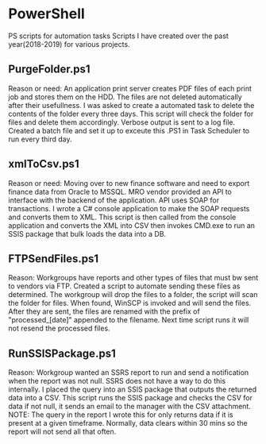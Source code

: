 # PowerShell
PS scripts for automation tasks
Scripts I have created over the past year(2018-2019) for various projects.

## PurgeFolder.ps1
Reason or need: An application print server creates PDF files of each print job and stores them on the HDD. The files are not deleted automatically after their usefullness. I was asked to create a automated task to delete the contents of the folder every three days. This script will check the folder for files and delete them accordingly. Verbose output is sent to a log file. Created a batch file and set it up to exceute this .PS1 in Task Scheduler to run every third day. 

## xmlToCsv.ps1
Reason or need: Moving over to new finance software and need to export finance data from Oracle to MSSQL. MRO vendor provided an API to interface with the backend of the application. API uses SOAP for transactions. I wrote a C# console application to make the SOAP requests and converts them to XML. This script is then called from the console application and converts the XML into CSV then invokes CMD.exe to run an SSIS package that bulk loads the data into a DB.

## FTPSendFiles.ps1
Reason: Workgroups have reports and other types of files that must bw sent to vendors via FTP. Created a script to automate sending these files as determined. The workgroup will drop the files to a folder, the script will scan the folder for files. When found, WinSCP is invoked and will send the files. After they are sent, the files are renamed with the prefix of "processed_[date]" appended to the filename. Next time script runs it will not resend the processed files.

## RunSSISPackage.ps1
Reason: Workgroup wanted an SSRS report to run and send a notification when the report was not null. SSRS does not have a way to do this internally. I placed the query into an SSIS package that outputs the returned data into a CSV. This script runs the SSIS package and checks the CSV for data if not null, it sends an email to the manager with the CSV attachment. NOTE: The query in the report I wrote this for only returns data if it is present at a given timeframe. Normally, data clears within 30 mins so the report will not send all that often.
